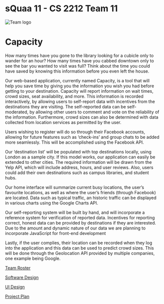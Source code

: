 # sQuaa 11 - CS 2212 Team 11

![Team logo](http://orig05.deviantart.net/9320/f/2010/203/c/a/30___fsjal_falco_lombardi__by_ztoonlinkz.png)

# Capacity

How many times have you gone to the library looking for a cubicle only to wander for an hour? How many times have you cabbed downtown only to see the bar you wanted to visit was full? Think about the time you could have saved by knowing this information before you even left the house.

Our web-based application, currently named Capacity, is a tool that will help you save time by giving you the information you wish you had before getting to your destination. Capacity will report information on wait times, crowd sizes, seat availability, and more. This information is recorded interactively, by allowing users to self-report data with incentives from the destinations they are visiting. The self-reported data can be self-moderated, by allowing other users to comment and vote on the reliability of the information. Furthermore, crowd sizes can also be determined with data collected from location services as permitted by the user.

Users wishing to register will do so through their Facebook accounts, allowing for future features such as ‘check-ins’ and group chats to be added more seamlessly. This will be accomplished using the Facebook API.

Our ‘destination list’ will be populated with top destinations locally, using London as a sample city. If this model works, our application can easily be extended to other cities. The required information will be drawn from the Yelp API, which will include address, hours, and user reviews. Also, users could add their own destinations such as campus libraries, and student hubs.

Our home interface will summarize current busy locations, the user’s favourite locations, as well as where the user’s friends (through Facebook) are located. Data such as typical traffic, an historic traffic can be displayed in various charts using the Google Charts API.

Our self-reporting system will be built by hand, and will incorporate a reference system for verification of reported data. Incentives for reporting correct, honest data can be provided by destinations if they are interested. Due to the amount and dynamic nature of our data we are planning to incorporate JavaScript for front-end development 

Lastly, if the user complies, their location can be recorded when they log into the application and this data can be used to predict crowd sizes. This will be done through the Geolocation API provided by multiple companies, one example being Google.

[Team Roster](https://ssajnani.github.io/Capacity/teamPage.html)

[Software Design](https://ssajnani.github.io/Capacity/softwaredesign.html)

[UI Design](https://ssajnani.github.io/Capacity/uidesign.html)

[Project Plan](https://ssajnani.github.io/Capacity/ProjectPlan.html)